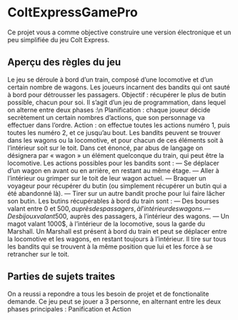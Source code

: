 # ColtExpressGamePro

Ce projet vous a comme objective  construire une version électronique et un peu simplifiée du jeu Colt Express.


## Aperçu des règles du jeu

Le jeu se déroule à bord d’un train, composé d’une locomotive et d’un certain nombre de wagons. Les
joueurs incarnent des bandits qui ont sauté à bord pour détrousser les passagers. Objectif : récupérer le
plus de butin possible, chacun pour soi. Il s’agit d’un jeu de programmation, dans lequel on alterne entre
deux phases :\n
Planification : chaque joueur décide secrètement un certain nombres d’actions, que son personnage
va effectuer dans l’ordre.
Action : on effectue toutes les actions numéro 1, puis toutes les numéro 2, et ce jusqu’au bout.
Les bandits peuvent se trouver dans les wagons ou la locomotive, et pour chacun de ces éléments soit à
l’intérieur soit sur le toit. Dans cet énoncé, par abus de langage on désignera par « wagon » un élément
quelconque du train, qui peut être la locomotive. Les actions possibles pour les bandits sont :
— Se déplacer d’un wagon en avant ou en arrière, en restant au même étage.
— Aller à l’intérieur ou grimper sur le toit de leur wagon actuel.
— Braquer un voyageur pour récupérer du butin (ou simplement récupérer un butin qui a été
abandonné là).
— Tirer sur un autre bandit proche pour lui faire lâcher son butin.
Les butins récupérables à bord du train sont :
— Des bourses valant entre 0 et 500$, auprès des passagers, à l’intérieur des wagons.
— Des bijoux valant 500$, auprès des passagers, à l’intérieur des wagons.
— Un magot valant 1000$, à l’intérieur de la locomotive, sous la garde du Marshall.
Un Marshall est présent à bord du train et peut se déplacer entre la locomotive et les wagons, en restant
toujours à l’intérieur. Il tire sur tous les bandits qui se trouvent à la même position que lui et les force à
se retrancher sur le toit.

## Parties de sujets traites

On a reussi a repondre a tous les besoin de projet et de fonctionalite demande.
Ce jeu peut se jouer a 3 personne, en alternant entre les deux phases principales : Panification et Action